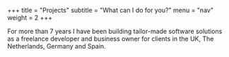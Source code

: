 +++
title = "Projects"
subtitle = "What can I do for you?"
menu  = "nav"
weight = 2
+++

For more than 7 years I have been building tailor-made software solutions as a freelance developer and business owner for clients in the UK, The Netherlands, Germany and Spain. 


<!--
At first I started building and designing websites for smaller and mid-size companies, then moved on to carrying out complex migrations for bigger institutions and now enjoy working on more complex backend solutions in Drupal 8.



## Skills

|CMS / Framework                  |Level                    |
|---------------------------------|-------------------------|
|Drupal 8 - Full Stack            |Expert                   |
|Drupal 7 - Full Stack            |Expert                   |
|Symfony                          |Advanced                 |
|Sass/Libsass/Compass             |Expert                   |
|JQuery                           |Expert                   |
|Angular2                         |Advanced                 |
|Hugo                             |Intermediate             |

|Tools / DevOps                   |Level                    |
|---------------------------------|-------------------------|
|GIT                              |Expert                   |
|Ubuntu / LAMP                    |Expert                   |
|SQL                              |Expert                   |
|Amazon AWS / S3                  |Intermediate             |
                        
|Languages                        |Level                    |
|---------------------------------|-------------------------|
|Dutch                            |Native                   |
|English                          |C2                       |
|Spanish                          |C2                       |
|German                           |A2                       |
|French                           |A2                       |
-->
